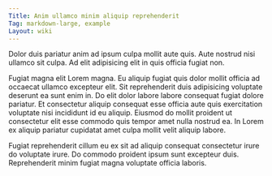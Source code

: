 ```yaml
---
Title: Anim ullamco minim aliquip reprehenderit
Tag: markdown-large, example
Layout: wiki
---
```

Dolor duis pariatur anim ad ipsum culpa mollit aute quis. Aute nostrud nisi ullamco sit culpa. Ad elit adipisicing elit in quis officia fugiat non.

Fugiat magna elit Lorem magna. Eu aliquip fugiat quis dolor mollit officia ad occaecat ullamco excepteur elit. Sit reprehenderit duis adipisicing voluptate deserunt ea sunt enim in. Do elit dolor labore labore consequat fugiat dolore pariatur. Et consectetur aliquip consequat esse officia aute quis exercitation voluptate nisi incididunt id eu aliquip. Eiusmod do mollit proident ut consectetur elit esse commodo quis tempor amet nulla nostrud ea. In Lorem ex aliquip pariatur cupidatat amet culpa mollit velit aliquip labore.

Fugiat reprehenderit cillum eu ex sit ad aliquip consequat consectetur irure do voluptate irure. Do commodo proident ipsum sunt excepteur duis. Reprehenderit minim fugiat magna voluptate officia laboris.